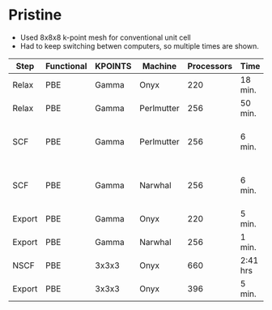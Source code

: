 # Pristine

* Used 8x8x8 k-point mesh for conventional unit cell
* Had to keep switching betwen computers, so multiple times are shown.

| Step | Functional | KPOINTS | Machine | Processors | Time | Choices |
|------|------------|---------|---------|------------|------|---------|
| Relax | PBE | Gamma | Onyx | 220 | 18 min. | |
| Relax | PBE | Gamma | Perlmutter | 256 | 50 min.  | |
| SCF | PBE | Gamma | Perlmutter | 256 | 6 min. | Tighter convergence and more bands |
| SCF | PBE | Gamma | Narwhal | 256 | 6 min. | Tighter convergence and more bands |
| Export | PBE | Gamma | Onyx  | 220 | 5 min. | `-nb 4` |
| Export | PBE | Gamma | Narwhal  | 256 | 1 min. | `-nb 4` |
| NSCF | PBE | 3x3x3 | Onyx | 660 | 2:41 hrs | `ISYM=-1`, `KPAR=3` |
| Export | PBE | 3x3x3 | Onyx | 396 | 5 min. | `-nk 9 -nb 4`

